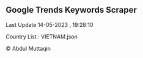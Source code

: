 

## Google Trends Keywords Scraper 
 
Last Update 14-05-2023 , 19:28:10

Country List :
VIETNAM.json



© Abdul Muttaqin 
